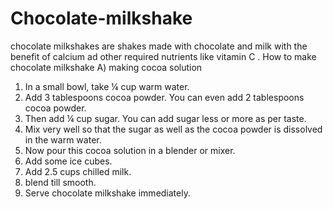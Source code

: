 # Chocolate-milkshake
chocolate milkshakes are shakes made with chocolate and milk with the benefit of calcium ad other required nutrients like vitamin C .
How to make chocolate milkshake
A) making cocoa solution

1. In a small bowl, take ¼ cup warm water.
2. Add 3 tablespoons cocoa powder. You can even add 2 tablespoons cocoa powder.
3. Then add ¼ cup sugar. You can add sugar less or more as per taste.
4. Mix very well so that the sugar as well as the cocoa powder is dissolved in the warm water.
5. Now pour this cocoa solution in a blender or mixer.
6. Add some ice cubes.
7. Add 2.5 cups chilled milk.
8. blend till smooth.
9. Serve chocolate milkshake immediately.
